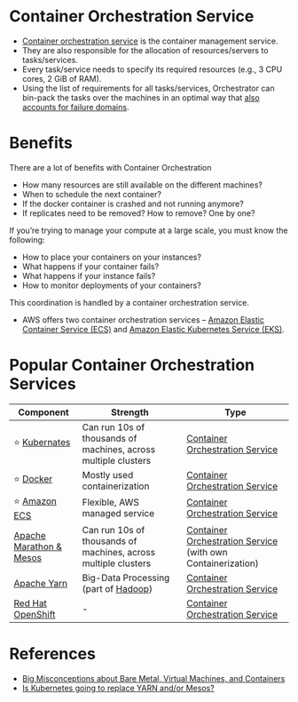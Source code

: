 # Container Orchestration Service
- [Container orchestration service](https://www.vmware.com/topics/glossary/content/container-orchestration.html) is the container management service.
- They are also responsible for the allocation of resources/servers to tasks/services. 
- Every task/service needs to specify its required resources (e.g., 3 CPU cores, 2 GiB of RAM). 
- Using the list of requirements for all tasks/services, Orchestrator can bin-pack the tasks over the machines in an optimal way that [also accounts for failure domains](../0_SystemGlossaries/Reliability/FaultTolerance.md).

# Benefits 

There are a lot of benefits with Container Orchestration
- How many resources are still available on the different machines?
- When to schedule the next container?
- If the docker container is crashed and not running anymore? 
- If replicates need to be removed? How to remove? One by one?

If you’re trying to manage your compute at a large scale, you must know the following:
- How to place your containers on your instances? 
- What happens if your container fails?
- What happens if your instance fails?
- How to monitor deployments of your containers?

This coordination is handled by a container orchestration service. 
- AWS offers two container orchestration services – [Amazon Elastic Container Service (ECS)](../11_AWSServices/4_ContainerOrchestrationServices/AmazonECS/Readme.md) and [Amazon Elastic Kubernetes Service (EKS)](../11_AWSServices/4_ContainerOrchestrationServices/AmazonEKS.md).

# Popular Container Orchestration Services

| Component                                                                                       | Strength                                                                                              | Type                                                                     |
|-------------------------------------------------------------------------------------------------|-------------------------------------------------------------------------------------------------------|--------------------------------------------------------------------------|
| :star: [Kubernates](Kubernates.md)                                                              | Can run 10s of thousands of machines, across multiple clusters                                        | [Container Orchestration Service](Readme.md)                             |
| :star: [Docker](Docker/Readme.md)                                                               | Mostly used containerization                                                                          | [Container Orchestration Service](Readme.md)                             |
| :star: [Amazon ECS](../11_AWSServices/4_ContainerOrchestrationServices/AmazonECS/Readme.md) | Flexible, AWS managed service                                                                         | [Container Orchestration Service](Readme.md)                             |
| [Apache Marathon & Mesos](ApacheMarathon&Mesos.md)                                              | Can run 10s of thousands of machines, across multiple clusters                                        | [Container Orchestration Service](Readme.md) (with own Containerization) |
| [Apache Yarn](ApacheYarn.md)                                                                    | Big-Data Processing (part of [Hadoop](../5_BigDataServices/ETLServices/BatchProcessing/ApacheHadoop/Readme.md)) | [Container Orchestration Service](Readme.md)                             |
| [Red Hat OpenShift](https://www.redhat.com/en/technologies/cloud-computing/openshift)           | -                                                                                                     | [Container Orchestration Service](Readme.md)                             |

# References
- [Big Misconceptions about Bare Metal, Virtual Machines, and Containers](https://www.youtube.com/watch?v=Jz8Gs4UHTO8)
- [Is Kubernetes going to replace YARN and/or Mesos?](https://www.quora.com/Is-Kubernetes-going-to-replace-YARN-and-or-Mesos)
